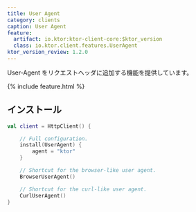 ```yaml
---
title: User Agent
category: clients
caption: User Agent
feature:
  artifact: io.ktor:ktor-client-core:$ktor_version
  class: io.ktor.client.features.UserAgent
ktor_version_review: 1.2.0
---
```


User-Agent をリクエストヘッダに追加する機能を提供しています。

{% include feature.html %}

## インストール

```kotlin
val client = HttpClient() {

    // Full configuration.
    install(UserAgent) {
        agent = "ktor"
    }

    // Shortcut for the browser-like user agent.
    BrowserUserAgent()

    // Shortcut for the curl-like user agent.
    CurlUserAgent()
}

```
